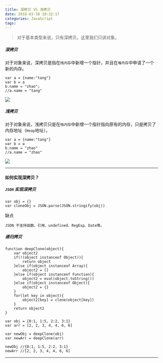 ```yaml
---
title: 深拷贝 VS 浅拷贝
date: 2018-03-30 18:32:17
categories: JavaScript
tags:
---
```



>对于基本类型来说，只有深拷贝。这里我们只讲对象。

##### 深拷贝
对于对象来说，深拷贝是指在`栈内存`中新增一个指针，并且在`堆内存`中申请了一个新的内存。

	var a = {name:"tang"}
	var b = a 
	b.name = "zhao";  
	//a.name = "tang"

<img src='https://i.loli.net/2018/01/24/5a68936065884.png
'>	
	
##### 浅拷贝
对于对象来说，浅拷贝只是在`栈内存`中新增一个指针指向原有的内存，只是拷贝了内存地址（`Heap`地址）。

	var a = {name:"tang"}
	var b = a
	b.name = "zhao"
	//a.name = "zhao"
	
<img src='https://i.loli.net/2018/01/24/5a6892b18918c.png
'>	

---

#### 如何实现深拷贝？

##### `JSON` 实现深拷贝
	
	var obj = {}
	var cloneObj = JSON.parse(JSON.stringify(obj))
	
缺点

	JSON 不支持函数、引用、undefined、RegExp、Date等。
	
##### 递归拷贝

	function deepClone(object){
		var object2
		if(!(object instanceof Object)){
			return object
		}else if(object instanceof Array){
			object2 = []
		}else if(object instanceof Function){
			object2 = eval(object.toString())
		}else if(object instanceof Object){
			object2 = {}
		}
		for(let key in object){
			object2[key] = clone(object[key])
		}
		return object2
	}
	
	var obj = {0:1, 1:5, 2:2, 3:1}
	var arr = [2, 2, 3, 4, 4, 6, 6]
	
	var newObj = deepClone(obj)
	var newArr = deepClone(arr)
	
	newObj //{0:1, 1:5, 2:2, 3:1}
	newArr //[2, 2, 3, 4, 4, 6, 6]
	
---	